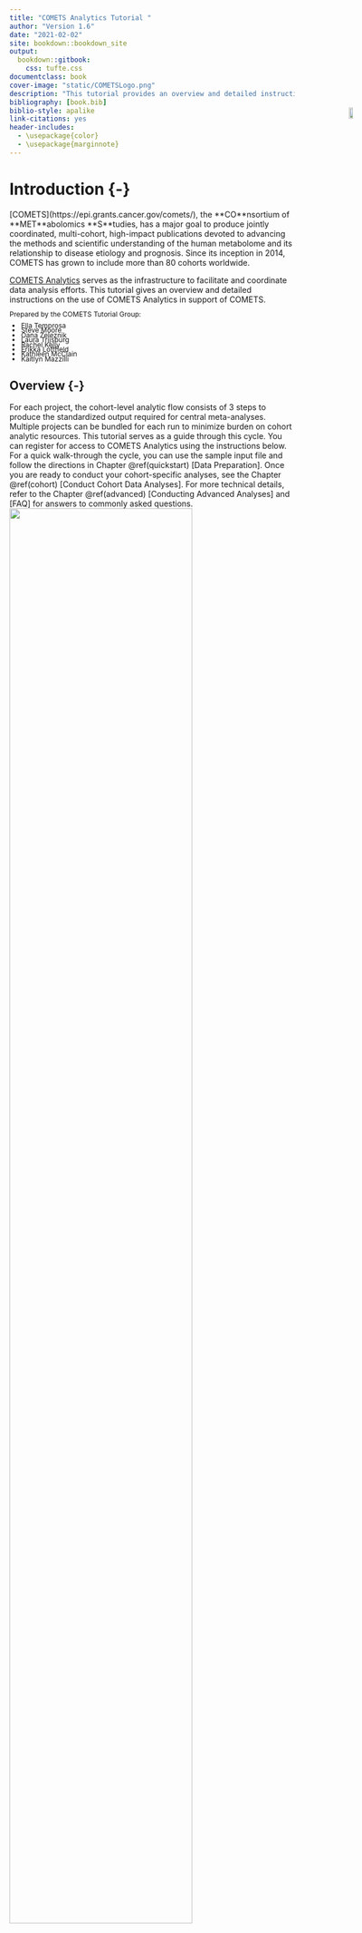 ```yaml
--- 
title: "COMETS Analytics Tutorial "
author: "Version 1.6"
date: "2021-02-02"
site: bookdown::bookdown_site
output:
  bookdown::gitbook:
    css: tufte.css
documentclass: book
cover-image: "static/COMETSLogo.png"
description: "This tutorial provides an overview and detailed instructions for the use of COMETS Analytics"
bibliography: [book.bib]
biblio-style: apalike
link-citations: yes
header-includes:
  - \usepackage{color}
  - \usepackage{marginnote}
---
```




# Introduction {-}
<div style="position:absolute; margin-top:-180px; margin-left:600px;" ><img src="static/COMETSLogo.png" width="60%">
</div>
[COMETS](https://epi.grants.cancer.gov/comets/), the **CO**nsortium of **MET**abolomics **S**tudies, has a major goal to produce jointly coordinated, multi-cohort, high-impact publications devoted to advancing the methods and scientific understanding of the human metabolome and its relationship to disease etiology and prognosis. Since its inception in 2014, COMETS has grown to include more than 80 cohorts worldwide. 

[COMETS Analytics](http://www.comets-analytics.org) serves as the infrastructure to facilitate and coordinate data analysis efforts. This tutorial gives an overview and detailed instructions on the use of COMETS Analytics in support of COMETS. 

<div style="line-height: 0.7;font-size: 12px">
Prepared by the COMETS Tutorial Group:
<ul>
<li> Ella Temprosa
<li> Steve Moore
<li> Oana Zeleznik
<li> Laura Trijsburg
<li> Rachel Kelly
<li> Erikka Loftfield
<li> Kathleen McClain
<li> Kaitlyn Mazzilli
</ul>
</div>



## Overview {-}
For each project, the cohort-level analytic flow consists of 3 steps to produce the standardized output required for central meta-analyses.
Multiple projects can be bundled for each run to minimize burden on cohort analytic resources. This tutorial serves as a guide through this cycle. You can register for access to COMETS Analytics using the instructions below. For a quick walk-through the cycle, you can use the sample input file and follow the directions in Chapter \@ref(quickstart) [Data Preparation]. Once you are ready to conduct your cohort-specific analyses, see the Chapter \@ref(cohort) [Conduct Cohort Data Analyses]. For more technical details, refer to the Chapter \@ref(advanced) [Conducting Advanced Analyses] and [FAQ] for answers to commonly asked questions.
<a href="static/cometsflow.PNG" target="_blank"><img src="static/cometsflow.PNG" style="width: 80%"></a>


## Registration {#register}
<span class='textintro'>Users are required to LOG IN using an existing Facebook or Google account, or can sign up for a login using the “SIGN UP” button. Your email account through your university may be used for authentication. </span>

<div class="marginnote">

<span class='texta'>**a. Login**</span> is initially active where you may use the 3rd party login or your account.

<span class='textb'>**b. Sign-Up** </span> click on this tab to register for an account.

<span class='textc'>**c. 3rd party login**</span> click on the facebook or google icons to login using your credentials from your account.

<span class='textd'>**d. Forget password**</span> to reset your password. You are required to provide the email associated with your account. 

<span class='texte'>**e. Proceed**</span> to the web app by clicking on the orange button.

</div>

<a href="static/login.PNG" target="_blank"><img src="static/login.PNG" style="width: 60%"></a>





